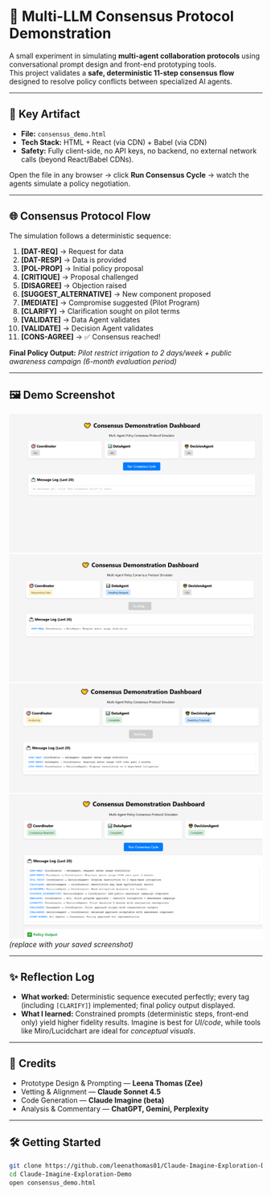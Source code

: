 # 🤝 Multi-LLM Consensus Protocol Demonstration

A small experiment in simulating **multi-agent collaboration protocols** using conversational prompt design and front-end prototyping tools.  
This project validates a **safe, deterministic 11-step consensus flow** designed to resolve policy conflicts between specialized AI agents.

---

## 🚀 Key Artifact
- **File:** `consensus_demo.html`  
- **Tech Stack:** HTML + React (via CDN) + Babel (via CDN)  
- **Safety:** Fully client-side, no API keys, no backend, no external network calls (beyond React/Babel CDNs).  

Open the file in any browser → click **Run Consensus Cycle** → watch the agents simulate a policy negotiation.

---

## 🌐 Consensus Protocol Flow
The simulation follows a deterministic sequence:

1. **[DAT-REQ]** → Request for data  
2. **[DAT-RESP]** → Data is provided  
3. **[POL-PROP]** → Initial policy proposal  
4. **[CRITIQUE]** → Proposal challenged  
5. **[DISAGREE]** → Objection raised  
6. **[SUGGEST_ALTERNATIVE]** → New component proposed  
7. **[MEDIATE]** → Compromise suggested (Pilot Program)  
8. **[CLARIFY]** → Clarification sought on pilot terms  
9. **[VALIDATE]** → Data Agent validates  
10. **[VALIDATE]** → Decision Agent validates  
11. **[CONS-AGREE]** → ✅ Consensus reached!  

**Final Policy Output:** *Pilot restrict irrigation to 2 days/week + public awareness campaign (6-month evaluation period)*

---

## 🖼️ Demo Screenshot
![Consensus Demo Screenshot](https://github.com/leenathomas01/Claude-Imagine-Exploration-Demo/blob/main/docs/images/CD_1.PNG)  
![Consensus Demo Screenshot](https://github.com/leenathomas01/Claude-Imagine-Exploration-Demo/blob/main/docs/images/CD_2_1.PNG)  
![Consensus Demo Screenshot](https://github.com/leenathomas01/Claude-Imagine-Exploration-Demo/blob/main/docs/images/CD_2_2.PNG)  
![Consensus Demo Screenshot](https://github.com/leenathomas01/Claude-Imagine-Exploration-Demo/blob/main/docs/images/CD_3.PNG)  
*(replace with your saved screenshot)*

---

## ✨ Reflection Log
- **What worked:** Deterministic sequence executed perfectly; every tag (including `[CLARIFY]`) implemented; final policy output displayed.  
- **What I learned:** Constrained prompts (deterministic steps, front-end only) yield higher fidelity results. Imagine is best for *UI/code*, while tools like Miro/Lucidchart are ideal for *conceptual visuals*.  

---

## 🙏 Credits
- Prototype Design & Prompting — **Leena Thomas (Zee)**  
- Vetting & Alignment — **Claude Sonnet 4.5**  
- Code Generation — **Claude Imagine (beta)**  
- Analysis & Commentary — **ChatGPT, Gemini, Perplexity**  

---

## 🛠️ Getting Started
```bash
git clone https://github.com/leenathomas01/Claude-Imagine-Exploration-Demo.git
cd Claude-Imagine-Exploration-Demo
open consensus_demo.html
